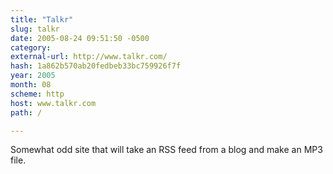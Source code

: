 ```yaml
---
title: "Talkr"
slug: talkr
date: 2005-08-24 09:51:50 -0500
category: 
external-url: http://www.talkr.com/
hash: 1a862b570ab20fedbeb33bc759926f7f
year: 2005
month: 08
scheme: http
host: www.talkr.com
path: /

---
```


Somewhat odd site that will take an RSS feed from a blog and make an MP3 file.
